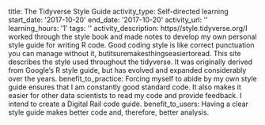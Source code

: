 title: The Tidyverse Style Guide
activity_type: Self-directed learning
start_date: '2017-10-20'
end_date: '2017-10-20'
activity_url: ''
learning_hours: '1'
tags: ''
activity_description: https//style.tidyverse.org/I worked through the style book and
  made notes to develop my own personal style guide for writing R code. Good coding
  style is like correct punctuation you can manage without it, butitsuremakesthingseasiertoread.
  This site describes the style used throughout the tidyverse. It was originally derived
  from Google’s R style guide, but has evolved and expanded considerably over the
  years.
benefit_to_practice: Forcing myself to abide by my own style guide ensures that I
  am constantly good standard code. It also makes it easier for other data scientists
  to read my code and provide feedback. I intend to create a Digital Rail code guide.
benefit_to_users: Having a clear style guide makes better code and, therefore, better
  analysis.
